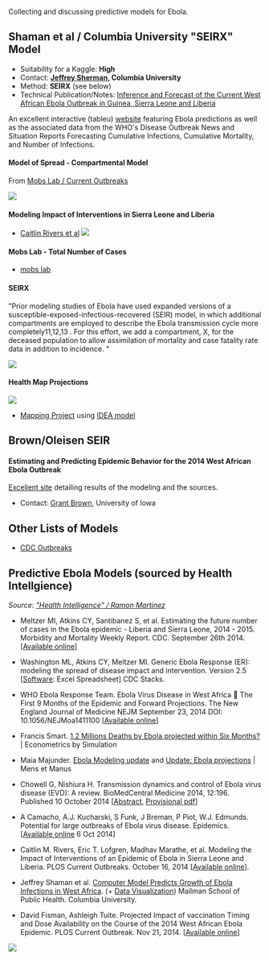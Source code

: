 Collecting and discussing predictive models for Ebola.

## Shaman et al / Columbia University "SEIRX" Model

* Suitability for a Kaggle: **High**
* Contact: **[Jeffrey Sherman](http://currents.plos.org/outbreaks/author/jls106/), Columbia University**
* Method: **SEIRX** (see below)
* Technical Publication/Notes: [Inference and Forecast of the Current West African Ebola Outbreak in Guinea, Sierra Leone and Liberia](http://currents.plos.org/outbreaks/article/inference-and-forecast-of-the-current-west-african-ebola-outbreak-in-guinea-sierra-leone-and-liberia/) 


An excellent interactive (tableu) [website](http://cpid.iri.columbia.edu/) featuring Ebola predictions as well as the associated data from the WHO's Disease Outbreak News and Situation Reports
Forecasting Cumulative Infections, Cumulative Mortality, and Number of Infections.

#### Model of Spread - Compartmental Model

From [Mobs Lab / Current Outbreaks](http://currents.plos.org/outbreaks/article/assessing-the-international-spreading-risk-associated-with-the-2014-west-african-ebola-outbreak/#ref1)

![](http://note.io/1B6wnS1)


#### Modeling Impact of Interventions in Sierra Leone and Liberia
* [Caitlin Rivers et al](http://currents.plos.org/outbreaks/article/modeling-the-impact-of-interventions-on-an-epidemic-of-ebola-in-sierra-leone-and-liberia/)
![](http://note.io/1B6k1cF)


#### Mobs Lab - Total Number of Cases

* [mobs lab](http://www.mobs-lab.org/ebola.html)


#### SEIRX

"Prior modeling studies of Ebola have used expanded versions of a susceptible-exposed-infectious-recovered (SEIR) model, in which additional compartments are employed to describe the Ebola transmission cycle more completely11,12,13 . For this effort, we add a compartment, X, for the deceased population to allow assimilation of mortality and case fatality rate data in addition to incidence. "

![](http://currents.plos.org/outbreaks/files/2014/10/figure2-600x424.gif)


#### Health Map Projections
![](http://note.io/1B6lCyZ)

* [Mapping Project](http://www.healthmap.org/ebola/#projection) using [IDEA model](http://journals.plos.org/plosone/article?id=10.1371/journal.pone.0083622)

## Brown/Oleisen SEIR

#### Estimating and Predicting Epidemic Behavior for the 2014 West African Ebola Outbreak

[Excellent site](http://grantbrown.github.io/Ebola-2014-Analysis-Archive/Oct_02_2014/Ebola2014/Ebola2014.html) detailing results of the modeling and the sources.

* Contact: [Grant Brown](https://grantbrown.github.io/), University of Iowa


## Other Lists of Models
* [CDC Outbreaks](http://currents.plos.org/outbreaks/)

## Predictive Ebola Models (sourced by Health Intellgience)

*Source: ["Health Intelligence" / Ramon Martinez](http://healthintelligence.drupalgardens.com/content/predicting-number-cases-ebola-virus-disease-outbreak-countries-widespread-and-intense)*

* Meltzer MI, Atkins CY, Santibanez S, et al. Estimating the future number of cases in the Ebola epidemic - Liberia and Sierra Leone, 2014 - 2015. Morbidity and Mortality Weekly Report. CDC. September 26th 2014. [[Available online](http://www.cdc.gov/mmwr/preview/mmwrhtml/su6303a1.htm)]

* Washington ML, Atkins CY, Meltzer MI. Generic Ebola Response (ER): modeling the spread of disease impact and intervention. Version 2.5 [[Software](http://stacks.cdc.gov/view/cdc/24900): Excel Spreadsheet] CDC Stacks.

* WHO Ebola Response Team. Ebola Virus Disease in West Africa  The First 9 Months of the Epidemic and Forward Projections. The New England Journal of Medicine NEJM September 23, 2014 DOI: 10.1056/NEJMoa1411100 [[Available online](http://www.nejm.org/doi/full/10.1056/NEJMoa1411100)]

* Francis Smart. [1.2 Millions Deaths by Ebola projected within Six Months?](http://www.econometricsbysimulation.com/2014/09/12-millions-deaths-by-ebola-projected.html) | Econometrics by Simulation

* Maia Majunder.  [Ebola Modeling update](http://maimunamajumder.wordpress.com/2014/09/05/ebola-modeling-update/) and [Update: Ebola projections](http://maimunamajumder.wordpress.com/2014/09/26/update-ebola-projections/) |  Mens et Manus

* Chowell G, Nishiura H. Transmission dynamics and control of Ebola virus disease (EVD): A review. BioMedCentral Medicine 2014, 12:196. Published 10 October 2014 [[Abstract](http://www.biomedcentral.com/1741-7015/12/196/abstract), [Provisional pdf](http://www.biomedcentral.com/content/pdf/s12916-014-0196-0.pdf)]

* A Camacho, A.J. Kucharski, S Funk, J Breman, P Piot, W.J. Edmunds. Potential for large outbreaks of Ebola virus disease. Epidemics. [[Available online](http://www.sciencedirect.com/science/article/pii/S1755436514000528) 6 Oct 2014]

* Caitlin M. Rivers, Eric T. Lofgren, Madhav Marathe, et al. Modeling the Impact of Interventions of an Epidemic of Ebola in Sierra Leone and Liberia. PLOS Current Outbreaks. October 16, 2014 [[Available online](http://currents.plos.org/outbreaks/article/obk-14-0043-modeling-the-impact-of-interventions-on-an-epidemic-of-ebola-in-sierra-leone-and-liberia/)].

* Jeffrey Shaman et al. [Computer Model Predicts Growth of Ebola Infections in West Africa](http://www.mailman.columbia.edu/news/computer-model-predicts-growth-ebola-infections-west-africa). (+ [Data Visualization](http://cpid.iri.columbia.edu/ebola.html)) Mailman School of Public Health. Columbia University.

* David Fisman, Ashleigh Tuite. Projected Impact of vaccination Timing and Dose Availability on the Course of the 2014 West African Ebola Epidemic. PLOS Current Outbreak. Nov 21, 2014. [[Available online](http://currents.plos.org/outbreaks/article/projected-impact-of-vaccination-timing-and-dose-availability-on-the-course-of-the-2014-west-african-ebola-epidemic/)] 



![](http://snag.gy/rwjU6.jpg)

